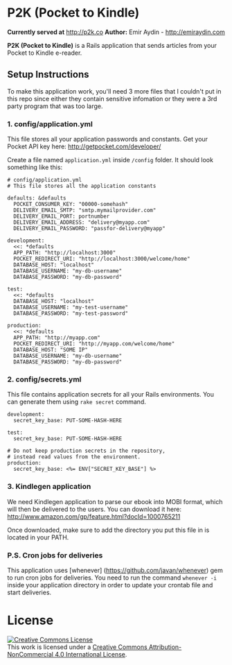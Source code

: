 P2K (Pocket to Kindle)
===
**Currently served at** http://p2k.co
**Author:** Emir Aydin - http://emiraydin.com

**P2K (Pocket to Kindle)** is a Rails application that sends articles from your Pocket to Kindle e-reader.

## Setup Instructions

To make this application work, you'll need 3 more files that I couldn't put in this repo since either they contain sensitive infomation or they were a 3rd party program that was too large.

### 1. config/application.yml

This file stores all your application passwords and constants. Get your Pocket API key here: http://getpocket.com/developer/

Create a file named `application.yml` inside `/config` folder. It should look something like this:

```
# config/application.yml
# This file stores all the application constants

defaults: &defaults
  POCKET_CONSUMER_KEY: "00000-somehash"
  DELIVERY_EMAIL_SMTP: "smtp.mymailprovider.com"
  DELIVERY_EMAIL_PORT: portnumber
  DELIVERY_EMAIL_ADDRESS: "delivery@myapp.com"
  DELIVERY_EMAIL_PASSWORD: "passfor-delivery@myapp"

development:
  <<: *defaults
  APP_PATH: "http://localhost:3000"
  POCKET_REDIRECT_URI: "http://localhost:3000/welcome/home"
  DATABASE_HOST: "localhost"
  DATABASE_USERNAME: "my-db-username"
  DATABASE_PASSWORD: "my-db-password"

test:
  <<: *defaults
  DATABASE_HOST: "localhost"
  DATABASE_USERNAME: "my-test-username"
  DATABASE_PASSWORD: "my-test-password"

production:
  <<: *defaults
  APP_PATH: "http://myapp.com"
  POCKET_REDIRECT_URI: "http://myapp.com/welcome/home"
  DATABASE_HOST: "SOME IP"
  DATABASE_USERNAME: "my-db-username"
  DATABASE_PASSWORD: "my-db-password"
```

### 2. config/secrets.yml
This file contains application secrets for all your Rails environments. You can generate them using `rake secret` command.

```
development:
  secret_key_base: PUT-SOME-HASH-HERE

test:
  secret_key_base: PUT-SOME-HASH-HERE

# Do not keep production secrets in the repository,
# instead read values from the environment.
production:
  secret_key_base: <%= ENV["SECRET_KEY_BASE"] %>
```

### 3. Kindlegen application
We need Kindlegen application to parse our ebook into MOBI format, which will then be delivered to the users. You can download it here: http://www.amazon.com/gp/feature.html?docId=1000765211

Once downloaded, make sure to add the directory you put this file in is located in your PATH.

### P.S. Cron jobs for deliveries
This application uses [whenever] (https://github.com/javan/whenever) gem to run cron jobs for deliveries.
You need to run the command `whenever -i` inside your application directory in order to update your crontab file and start deliveries.

License
===
<a rel="license" href="http://creativecommons.org/licenses/by-nc/4.0/"><img alt="Creative Commons License" style="border-width:0" src="https://i.creativecommons.org/l/by-nc/4.0/88x31.png" /></a><br />This work is licensed under a <a rel="license" href="http://creativecommons.org/licenses/by-nc/4.0/">Creative Commons Attribution-NonCommercial 4.0 International License</a>.
